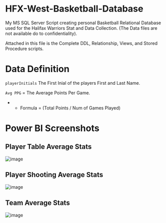 # HFX-West-Basketball-Database
My MS SQL Server Script creating personal Basketball Relational Database used for the Halifax Warriors Stat and Data Collection.
(The Data files are not available do to confidentiality).

Attached in this file is the Complete DDL, Relationship, Views, and Stored Procedure scripts.

# Data Definition
`playerInitials` The First Inial of the players First and Last Name.

`Avg PPG` = The Average Points Per Game.
* * Formula = (Total Points / Num of Games Played)

# Power BI Screenshots

## Player Table Average Stats
![image](https://user-images.githubusercontent.com/93495905/224851501-a4dd6dcb-3f13-4a51-a1aa-3f9c48431d8f.png)

## Player Shooting Average Stats
![image](https://user-images.githubusercontent.com/93495905/224851530-70b5babc-d670-4ced-b3f6-ac6b2ea4be92.png)

## Team Average Stats
![image](https://user-images.githubusercontent.com/93495905/224850966-20d73ae3-4ca4-43cf-8518-5b7e960734c6.png)
